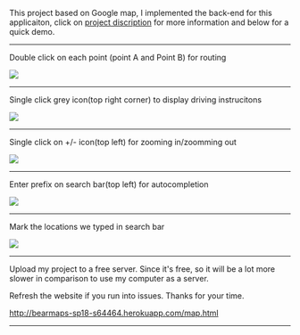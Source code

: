This project based on Google map, I implemented the back-end for this applicaiton, click on [project discription](https://sp18.datastructur.es/materials/proj/proj3/proj3) for more information and below for a quick demo.

-----------------------------------------------------------------------------------------------

Double click on each point (point A and Point B) for routing

![](https://media.giphy.com/media/PO8GNHTTYiWrp71yj9/giphy.gif)

-----------------------------------------------------------------------------------------------

Single click grey icon(top right corner) to display driving instrucitons

![](https://media.giphy.com/media/ZYaqwi2WcdoPpMPsGV/giphy.gif)

-----------------------------------------------------------------------------------------------

Single click on +/- icon(top left) for zooming in/zoomming out

![](https://media.giphy.com/media/CeNAJPGCcXH696WCYk/giphy.gif)

-----------------------------------------------------------------------------------------------

Enter prefix on search bar(top left) for autocompletion

![](https://media.giphy.com/media/27HMEPwVBxnZNukAps/giphy.gif)

-----------------------------------------------------------------------------------------------

Mark the locations we typed in search bar

![](https://media.giphy.com/media/y1N20NLduCJEuoQWM1/giphy.gif)

-----------------------------------------------------------------------------------------------

Upload my project to a free server. Since it's free, so it will be a lot more slower in comparison to use my computer as a server.

Refresh the website if you run into issues. Thanks for your time.

http://bearmaps-sp18-s64464.herokuapp.com/map.html

-----------------------------------------------------------------------------------------------

